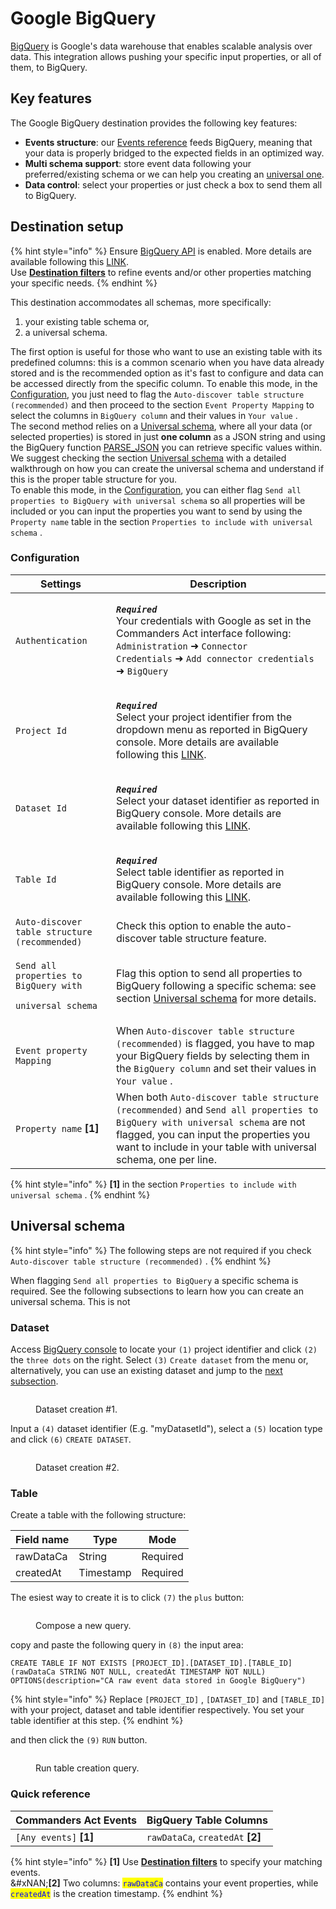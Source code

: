 # Google BigQuery

[BigQuery](https://cloud.google.com/bigquery/docs/introduction?hl=en) is Google's data warehouse that enables scalable analysis over data. This integration allows pushing your specific input properties, or all of them, to BigQuery.

## Key features

The Google BigQuery destination provides the following key features:

* **Events structure**: our [Events reference](https://community.commandersact.com/platform-x/developers/tracking/events-reference) feeds BigQuery, meaning that your data is properly bridged to the expected fields in an optimized way.
* **Multi schema support**: store event data following your preferred/existing schema or we can help you creating an [universal one](google-bigquery.md#universal-schema).
* **Data control**: select your properties or just check a box to send them all to BigQuery.

## Destination setup

{% hint style="info" %}
Ensure [BigQuery API](https://console.cloud.google.com/apis/library/bigquery.googleapis.com?project=gtm-mw9cdnc-ntexy) is enabled. More details are available following this [LINK](https://cloud.google.com/bigquery/docs/enable-transfer-service?hl=en#enable-api).\
Use [**Destination filters**](https://doc.commandersact.com/features/destinations/destination-filters) to refine events and/or other properties matching your specific needs.
{% endhint %}

This destination accommodates all schemas, more specifically:

1. your existing table schema or,
2. a universal schema.

The first option is useful for those who want to use an existing table with its predefined columns: this is a common scenario when you have data already stored and is the recommended option as it's fast to configure and data can be accessed directly from the specific column. To enable this mode, in the [Configuration](google-bigquery.md#configuration), you just need to flag the `Auto-discover table structure (recommended)` and then proceed to the section `Event Property Mapping`  to select the columns in `BigQuery column`  and their values in `Your value` . \
The second method relies on a [Universal schema](google-bigquery.md#universal-schema), where all your data (or selected properties) is stored in just **one column** as a JSON string and using the BigQuery function [PARSE\_JSON](https://cloud.google.com/bigquery/docs/reference/standard-sql/json_functions#parse_json) you can retrieve specific values within. We suggest checking the section [Universal schema](google-bigquery.md#universal-schema) with a detailed walkthrough on how you can create the universal schema and understand if this is the proper table structure for you.\
To enable this mode, in the [Configuration](google-bigquery.md#configuration), you can either flag `Send all properties to BigQuery with universal schema` so all properties will be included or you can input the properties you want to send by using the `Property name` table in the section  `Properties to include with universal schema` .

### Configuration

| Settings                                                                                      | Description                                                                                                                                                                                                                                                                   |
| --------------------------------------------------------------------------------------------- | ----------------------------------------------------------------------------------------------------------------------------------------------------------------------------------------------------------------------------------------------------------------------------- |
| `Authentication`                                                                              | <p><em><strong><code>Required</code></strong></em>   <br>Your credentials with Google as set in the Commanders Act interface following: <code>Administration</code> ➜ <code>Connector Credentials</code> ➜ <code>Add connector credentials</code> ➜ <code>BigQuery</code></p> |
| `Project Id`                                                                                  | <p><em><strong><code>Required</code></strong></em> <br>Select your project identifier from the dropdown menu as reported in BigQuery console. More details are available following this <a href="https://support.google.com/googleapi/answer/7014113?hl=en">LINK</a>.</p>     |
| `Dataset Id`                                                                                  | <p><em><strong><code>Required</code></strong></em> <br>Select your dataset identifier as reported in BigQuery console. More details are available following this <a href="https://cloud.google.com/bigquery/docs/datasets-intro?hl=en">LINK</a>.</p>                          |
| `Table Id`                                                                                    | <p><em><strong><code>Required</code></strong></em> <br>Select table identifier as reported in BigQuery console. More details are available following this <a href="https://cloud.google.com/bigquery/docs/tables-intro?hl=en">LINK</a>.</p>                                   |
| `Auto-discover table structure (recommended)`                                                 | Check this option to enable the auto-discover table structure feature.                                                                                                                                                                                                        |
| <p><code>Send all properties to BigQuery with</code> </p><p><code>universal schema</code></p> | Flag this option to send all properties to BigQuery following a specific schema: see section [Universal schema](google-bigquery.md#universal-schema) for more details.                                                                                                        |
| `Event property Mapping`                                                                      | When `Auto-discover table structure (recommended)` is flagged, you have to map your BigQuery fields by selecting them in the `BigQuery column` and set their values in `Your value` .                                                                                         |
| `Property name` **\[1]**                                                                      | When both `Auto-discover table structure (recommended)` and `Send all properties to BigQuery with universal schema` are not flagged, you can input the properties you want to include in your table with universal schema, one per line.                                      |

{% hint style="info" %}
**\[1]** in the section `Properties to include with universal schema` .
{% endhint %}

## Universal schema

{% hint style="info" %}
The following steps are not required if you check `Auto-discover table structure (recommended)` .
{% endhint %}

When flagging `Send all properties to BigQuery` a specific schema is required. See the following subsections to learn how you can create an universal schema. This is not&#x20;

### Dataset

Access [BigQuery console](https://console.cloud.google.com/) to locate your `(1)` project identifier and click `(2)` the `three dots` on the right. Select `(3)` `Create dataset` from the menu or, alternatively, you can use an existing dataset and jump to the [next subsection](google-bigquery.md#table).

<figure><img src="../../../../.gitbook/assets/bigquery_1 (2).png" alt=""><figcaption><p>Dataset creation #1.</p></figcaption></figure>

Input a `(4)` dataset identifier (E.g. "myDatasetId"), select a `(5)` location type and click `(6)` `CREATE DATASET`.

<figure><img src="../../../../.gitbook/assets/bigquery_2.png" alt=""><figcaption><p>Dataset creation #2.</p></figcaption></figure>

### Table

Create a table with the following structure:

| Field name | Type      | Mode     |
| ---------- | --------- | -------- |
| rawDataCa  | String    | Required |
| createdAt  | Timestamp | Required |

The esiest way to create it is to click `(7)` the `plus` button:

<figure><img src="../../../../.gitbook/assets/bigquery_3 (1).png" alt=""><figcaption><p>Compose a new query.</p></figcaption></figure>

copy and paste the following query in `(8)` the input area:

```powerquery
CREATE TABLE IF NOT EXISTS [PROJECT_ID].[DATASET_ID].[TABLE_ID] (rawDataCa STRING NOT NULL, createdAt TIMESTAMP NOT NULL) OPTIONS(description="CA raw event data stored in Google BigQuery")
```

{% hint style="info" %}
Replace `[PROJECT_ID]` , `[DATASET_ID]` and `[TABLE_ID]` with your project, dataset and table identifier respectively. You set your table identifier at this step.
{% endhint %}

and then click the `(9)` `RUN` button.

<figure><img src="../../../../.gitbook/assets/bigquery_4.png" alt=""><figcaption><p>Run table creation query.</p></figcaption></figure>

### Quick reference

| Commanders Act Events   | BigQuery Table Columns             |
| ----------------------- | ---------------------------------- |
| `[Any events]` **\[1]** | `rawDataCa`, `createdAt` **\[2]**  |

{% hint style="info" %}
**\[1]** Use [**Destination filters**](https://doc.commandersact.com/features/destinations/destination-filters) to specify your matching events.\
&#xNAN;**\[2]** Two columns: <mark style="color:blue;">`rawDataCa`</mark> contains your event properties, while <mark style="color:blue;">`createdAt`</mark> is the creation timestamp.
{% endhint %}

